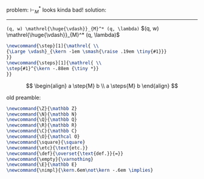
problem: $\vdash_{M}^*$ looks kinda bad!
solution:


___

`(q, w) \mathrel{\huge{\vdash}}_{M}^* (q, \lambda)` 
$(q, w) \mathrel{\huge{\vdash}}_{M}^* (q, \lambda)$



```latex
\newcommand{\step}[1]{\mathrel{ \\
{\Large \vdash}_{\kern -1em \smash{\raise .19em \tiny{#1}}}
}}
\newcommand{\steps}[1]{\mathrel{ \\
\step{#1}^{\kern -.88em {\tiny *}}
}}
```

$$
\begin{align}
a \step{M} b \\ a \steps{M} b
\end{align}
$$






old preamble:
```latex
\newcommand{\Z}{\mathbb Z}
\newcommand{\N}{\mathbb N}
\newcommand{\Q}{\mathbb Q}
\newcommand{\R}{\mathbb R}
\newcommand{\C}{\mathbb C}
\newcommand{\O}{\mathcal O}
\newcommand{\square}{\square}
\newcommand{\etc}{\text{etc.}}
\newcommand{\def}{\overset{\text{def.}}{=}}
\newcommand{\empty}{\varnothing}
\newcommand{\E}{\mathbb E}
\newcommand{\nimpl}{\kern.6em\not\kern -.6em \implies}
```



